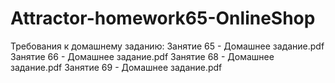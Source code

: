 # Attractor-homework65-OnlineShop

Требования к домашнему заданию:
Занятие 65 - Домашнее задание.pdf
Занятие 66 - Домашнее задание.pdf
Занятие 68 - Домашнее задание.pdf
Занятие 69 - Домашнее задание.pdf
